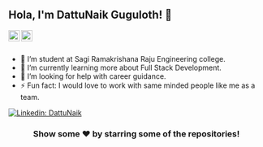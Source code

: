 ## Hola, I'm DattuNaik Guguloth! 👋




<a href="https://www.linkedin.com/in/dattu-naik-guguloth-6449961a3/">
  <img align="left" alt="DattuNaik's Linkdein" width="22px" src="https://cdn.jsdelivr.net/npm/simple-icons@v3/icons/linkedin.svg" />
</a>
<a href="https://github.com/Dattunaik5522">
  <img align="left" alt="Dattu's Github" width="22px" src="https://cdn.jsdelivr.net/npm/simple-icons@v3/icons/github.svg" />
</a>


<br/>
<br/>



- 🔭 I’m student at Sagi Ramakrishana Raju Engineering college.
- 🌱 I’m currently learning more about Full Stack Development.
- 🤔 I’m looking for help with career guidance.
- ⚡ Fun fact: I would love to work with same minded people like me as a team.

[![Linkedin: DattuNaik](https://img.shields.io/badge/-Dattunaik-blue?style=flat-square&logo=Linkedin&logoColor=white&link=https://www.linkedin.com/in/dattu-naik-guguloth-6449961a3/)](https://www.linkedin.com/in/dattu-naik-guguloth-6449961a3/)



<div align="center">

### Show some ❤️ by starring some of the repositories!

</div>
